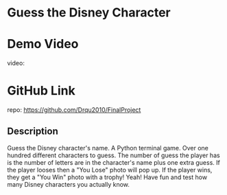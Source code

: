 # **Guess the Disney Character**

# **Demo Video**
video: <url>

# **GitHub Link**
repo: https://github.com/Drqu2010/FinalProject

## Description
Guess the Disney character's name. A Python terminal game. Over one hundred different characters to guess. The number of guess the player has is the number of letters are in the character's name plus one extra guess. If the player looses then a "You Lose" photo will pop up. If the player wins, they get a "You Win" photo with a trophy! Yeah! Have fun and test how many Disney characters you actually know.
